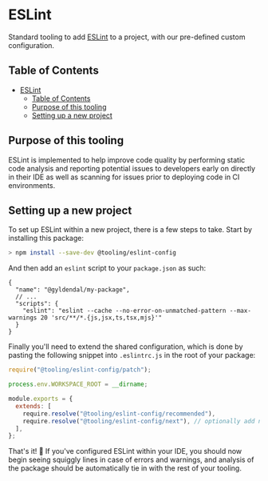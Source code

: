 # ESLint

Standard tooling to add [ESLint] to a project, with our pre-defined custom configuration.

## Table of Contents

- [ESLint](#eslint)
  - [Table of Contents](#table-of-contents)
  - [Purpose of this tooling](#purpose-of-this-tooling)
  - [Setting up a new project](#setting-up-a-new-project)

## Purpose of this tooling

ESLint is implemented to help improve code quality by performing static code analysis and reporting potential issues to developers early on directly in their IDE as well as scanning for issues prior to deploying code in CI environments.

## Setting up a new project

To set up ESLint within a new project, there is a few steps to take. Start by installing this package:

```bash
> npm install --save-dev @tooling/eslint-config
```

And then add an `eslint` script to your `package.json` as such:

```jsonc
{
  "name": "@gyldendal/my-package",
  // ...
  "scripts": {
    "eslint": "eslint --cache --no-error-on-unmatched-pattern --max-warnings 20 'src/**/*.{js,jsx,ts,tsx,mjs}'"
  }
}
```

Finally you'll need to extend the shared configuration, which is done by pasting the following snippet into `.eslintrc.js` in the root of your package:

```js
require("@tooling/eslint-config/patch");

process.env.WORKSPACE_ROOT = __dirname;

module.exports = {
  extends: [
    require.resolve("@tooling/eslint-config/recommended"),
    require.resolve("@tooling/eslint-config/next"), // optionally add next config, if you're working within a next.js app
  ],
};
```

That's it! 💫 If you've configured ESLint within your IDE, you should now begin seeing squiggly lines in case of errors and warnings, and analysis of the package should be automatically tie in with the rest of your tooling.

[ESLint]: https://eslint.org/
